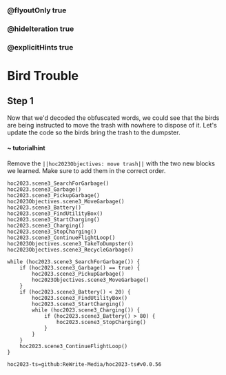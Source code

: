 ### @flyoutOnly true
### @hideIteration true
### @explicitHints true

# Bird Trouble

## Step 1
Now that we'd decoded the obfuscated words, we could see that the birds are being instructed to move the trash with nowhere to dispose of it. Let's update the code so the birds bring the trash to the dumpster.

#### ~ tutorialhint 
Remove the ``||hoc2023Objectives: move trash||`` with the two new blocks we learned. Make sure to add them in the correct order.

```ghost
hoc2023.scene3_SearchForGarbage()
hoc2023.scene3_Garbage()
hoc2023.scene3_PickupGarbage()
hoc2023Objectives.scene3_MoveGarbage()
hoc2023.scene3_Battery()
hoc2023.scene3_FindUtilityBox()
hoc2023.scene3_StartCharging()
hoc2023.scene3_Charging()
hoc2023.scene3_StopCharging()
hoc2023.scene3_ContinueFlightLoop()
hoc2023Objectives.scene3_TakeToDumpster()
hoc2023Objectives.scene3_RecycleGarbage()
```
```template
while (hoc2023.scene3_SearchForGarbage()) {
    if (hoc2023.scene3_Garbage() == true) {
        hoc2023.scene3_PickupGarbage()
        hoc2023Objectives.scene3_MoveGarbage()
    }
    if (hoc2023.scene3_Battery() < 20) {
        hoc2023.scene3_FindUtilityBox()
        hoc2023.scene3_StartCharging()
        while (hoc2023.scene3_Charging()) {
            if (hoc2023.scene3_Battery() > 80) {
                hoc2023.scene3_StopCharging()
            }
        }
    }
    hoc2023.scene3_ContinueFlightLoop()
}

```

```package
hoc2023-ts=github:ReWrite-Media/hoc2023-ts#v0.0.56
```